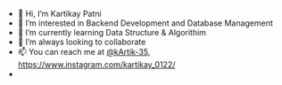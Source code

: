 - 👋 Hi, I’m Kartikay Patni
- 👀 I’m interested in Backend Development and Database Management
- 🌱 I’m currently learning Data Structure & Algorithim
- 💞️ I’m always looking to collaborate 
- 📫 You can reach me at [@kArtik-35](https://github.com/KArtik-35), https://www.instagram.com/kartikay_0122/
-

<!---
KArtik-35/KArtik-35 is a ✨ special ✨ repository because its `README.md` (this file) appears on your GitHub profile.
You can click the Preview link to take a look at your changes.
--->
